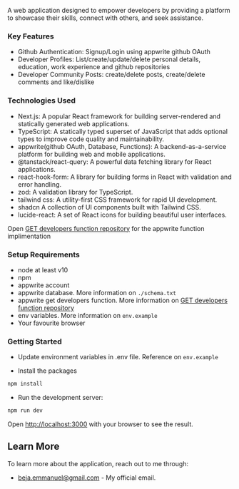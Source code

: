 A web application designed to empower developers by providing a platform to showcase their skills, connect with others, and seek assistance.

### Key Features

- Github Authentication: Signup/Login using appwrite github OAuth
- Developer Profiles: List/create/update/delete personal details, education, work experience and github repositories
- Developer Community Posts: create/delete posts, create/delete comments and like/dislike

### Technologies Used

- Next.js: A popular React framework for building server-rendered and statically generated web applications.
- TypeScript: A statically typed superset of JavaScript that adds optional types to improve code quality and maintainability.
- appwrite(github OAuth, Database, Functions): A backend-as-a-service platform for building web and mobile applications.
- @tanstack/react-query: A powerful data fetching library for React applications.
- react-hook-form: A library for building forms in React with validation and error handling.
- zod: A validation library for TypeScript.
- tailwind css: A utility-first CSS framework for rapid UI development.
- shadcn A collection of UI components built with Tailwind CSS.
- lucide-react: A set of React icons for building beautiful user interfaces.

Open [GET developers function repository](https://github.com/Emmlab/connect-users-function) for the appwrite function implimentation

### Setup Requirements

- node at least v10
- npm
- appwrite account
- appwrite database. More information on `./schema.txt`
- appwrite get developers function. More information on [GET developers function repository](https://github.com/Emmlab/connect-users-function)
- env variables. More information on `env.example`
- Your favourite browser

### Getting Started

- Update environment variables in .env file. Reference on `env.example`

- Install the packages

```bash
npm install
```

- Run the development server:

```bash
npm run dev
```

Open [http://localhost:3000](http://localhost:3000) with your browser to see the result.

## Learn More

To learn more about the application, reach out to me through:

- <beja.emmanuel@gmail.com> - My official email.
